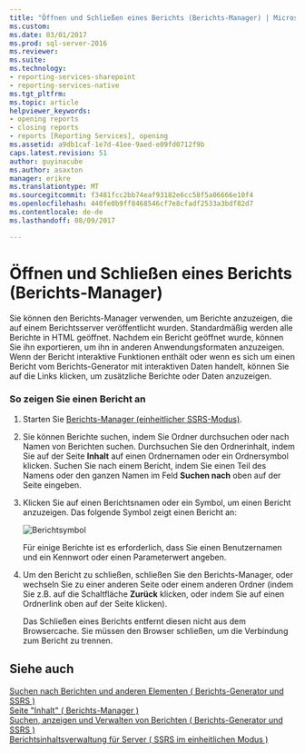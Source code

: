 ```yaml
---
title: "Öffnen und Schließen eines Berichts (Berichts-Manager) | Microsoft Docs"
ms.custom: 
ms.date: 03/01/2017
ms.prod: sql-server-2016
ms.reviewer: 
ms.suite: 
ms.technology:
- reporting-services-sharepoint
- reporting-services-native
ms.tgt_pltfrm: 
ms.topic: article
helpviewer_keywords:
- opening reports
- closing reports
- reports [Reporting Services], opening
ms.assetid: a9db1caf-1e7d-41ee-9aed-e09fd0712f9b
caps.latest.revision: 51
author: guyinacube
ms.author: asaxton
manager: erikre
ms.translationtype: MT
ms.sourcegitcommit: f3481fcc2bb74eaf93182e6cc58f5a06666e10f4
ms.openlocfilehash: 440fe0b9ff8468546cf7e8cfadf2533a3bdf82d7
ms.contentlocale: de-de
ms.lasthandoff: 08/09/2017

---
```

# <a name="open-and-close-a-report-report-manager"></a>Öffnen und Schließen eines Berichts (Berichts-Manager)
  Sie können den Berichts-Manager verwenden, um Berichte anzuzeigen, die auf einem Berichtsserver veröffentlicht wurden. Standardmäßig werden alle Berichte in HTML geöffnet. Nachdem ein Bericht geöffnet wurde, können Sie ihn exportieren, um ihn in anderen Anwendungsformaten anzuzeigen. Wenn der Bericht interaktive Funktionen enthält oder wenn es sich um einen Bericht vom Berichts-Generator mit interaktiven Daten handelt, können Sie auf die Links klicken, um zusätzliche Berichte oder Daten anzuzeigen.  
  
### <a name="to-view-a-report"></a>So zeigen Sie einen Bericht an  
  
1.  Starten Sie [Berichts-Manager &#40;einheitlicher SSRS-Modus&#41;](http://msdn.microsoft.com/library/80949f9d-58f5-48e3-9342-9e9bf4e57896).  
  
2.  Sie können Berichte suchen, indem Sie Ordner durchsuchen oder nach Namen von Berichten suchen. Durchsuchen Sie den Ordnerinhalt, indem Sie auf der Seite **Inhalt** auf einen Ordnernamen oder ein Ordnersymbol klicken. Suchen Sie nach einem Bericht, indem Sie einen Teil des Namens oder den ganzen Namen im Feld **Suchen nach** oben auf der Seite eingeben.  
  
3.  Klicken Sie auf einen Berichtsnamen oder ein Symbol, um einen Bericht anzuzeigen. Das folgende Symbol zeigt einen Bericht an:  
  
     ![Berichtsymbol](../../reporting-services/report-server/media/hlp-16doc.gif "Report icon")  
  
     Für einige Berichte ist es erforderlich, dass Sie einen Benutzernamen und ein Kennwort oder einen Parameterwert angeben.  
  
4.  Um den Bericht zu schließen, schließen Sie den Berichts-Manager, oder wechseln Sie zu einer anderen Seite oder einem anderen Ordner (indem Sie z.B. auf die Schaltfläche **Zurück** klicken, oder indem Sie auf einen Ordnerlink oben auf der Seite klicken).  
  
     Das Schließen eines Berichts entfernt diesen nicht aus dem Browsercache. Sie müssen den Browser schließen, um die Verbindung zum Bericht zu trennen.  
  
## <a name="see-also"></a>Siehe auch  
 [Suchen nach Berichten und anderen Elementen &#40; Berichts-Generator und SSRS &#41;](../../reporting-services/report-builder/searching-for-reports-and-other-items-report-builder-and-ssrs.md)   
 [Seite "Inhalt" &#40; Berichts-Manager &#41;](http://msdn.microsoft.com/library/6b16869b-158a-4934-9c85-bee934b35378)   
 [Suchen, anzeigen und Verwalten von Berichten &#40; Berichts-Generator und SSRS &#41;](../../reporting-services/report-builder/finding-viewing-and-managing-reports-report-builder-and-ssrs.md)   
 [Berichtsinhaltsverwaltung für Server &#40; SSRS im einheitlichen Modus &#41;](../../reporting-services/report-server/report-server-content-management-ssrs-native-mode.md)  
  
  
